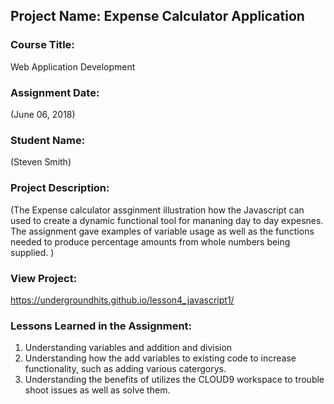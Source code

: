 ## Project Name:  Expense Calculator Application

### Course Title:
Web Application Development

### Assignment Date:  
(June 06, 2018)

### Student Name:  
(Steven Smith)

### Project Description:
(The Expense calculator assginment illustration how the Javascript can used to create a dynamic functional tool for mananing day to day expesnes.
The assignment gave examples of variable usage as well as the functions needed to produce percentage amounts from whole numbers being supplied. )

### View Project:
https://undergroundhits.github.io/lesson4_javascript1/

### Lessons Learned in the Assignment:
1. Understanding variables and addition and division
2. Understanding how the add variables to existing code to increase functionality, such as adding various catergorys.
3. Understanding the benefits of utilizes the CLOUD9 workspace to trouble shoot issues as well as solve them. 



